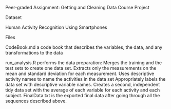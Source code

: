 Peer-graded Assignment: Getting and Cleaning Data Course Project


Dataset

Human Activity Recognition Using Smartphones

Files

CodeBook.md a code book that describes the variables, the data, and any transformations to the data

run_analysis.R performs the data preparation:
Merges the training and the test sets to create one data set.
Extracts only the measurements on the mean and standard deviation for each measurement.
Uses descriptive activity names to name the activities in the data set
Appropriately labels the data set with descriptive variable names.
Creates a second, independent tidy data set with the average of each variable for each activity and each subject.
FinalData.txt is the exported final data after going through all the sequences described above.